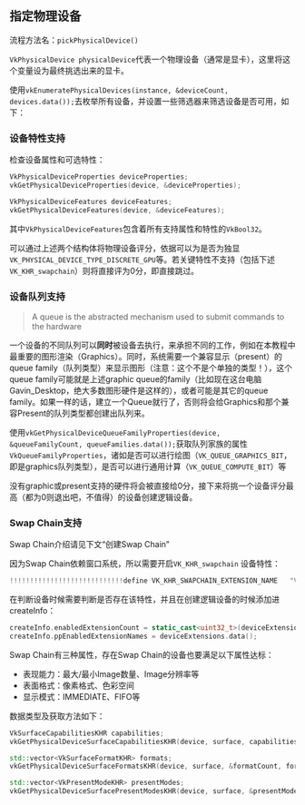 

## 指定物理设备

流程方法名：`pickPhysicalDevice()`

`VkPhysicalDevice physicalDevice`代表一个物理设备（通常是显卡），这里将这个变量设为最终挑选出来的显卡。

使用`vkEnumeratePhysicalDevices(instance, &deviceCount, devices.data());`去枚举所有设备，并设置一些筛选器来筛选设备是否可用，如下：

### 设备特性支持

检查设备属性和可选特性：

```c++
VkPhysicalDeviceProperties deviceProperties;
vkGetPhysicalDeviceProperties(device, &deviceProperties);

VkPhysicalDeviceFeatures deviceFeatures;
vkGetPhysicalDeviceFeatures(device, &deviceFeatures);
```

其中`VkPhysicalDeviceFeatures`包含着所有支持属性和特性的`VkBool32`。

可以通过上述两个结构体将物理设备评分，依据可以为是否为独显`VK_PHYSICAL_DEVICE_TYPE_DISCRETE_GPU`等。若关键特性不支持（包括下述`VK_KHR_swapchain`）则将直接评为0分，即直接跳过。

### 设备队列支持

> A queue is the abstracted mechanism used to submit commands to the hardware

一个设备的不同队列可以**同时**被设备去执行，来承担不同的工作，例如在本教程中最重要的图形渲染（Graphics）。同时，系统需要一个兼容显示（present）的queue family（队列类型）来显示图形（注意：这个不是个单独的类型！），这个queue family可能就是上述graphic queue的family（比如现在这台电脑Gavin_Desktop，绝大多数图形硬件是这样的），或者可能是其它的queue family。如果一样的话，建立一个Queue就行了，否则将会给Graphics和那个兼容Present的队列类型都创建出队列来。

使用`vkGetPhysicalDeviceQueueFamilyProperties(device, &queueFamilyCount, queueFamilies.data());`获取队列家族的属性`VkQueueFamilyProperties`，诸如是否可以进行绘图（`VK_QUEUE_GRAPHICS_BIT`，即是graphics队列类型），是否可以进行通用计算（`VK_QUEUE_COMPUTE_BIT`）等

没有graphic或present支持的硬件将会被直接给0分，接下来将挑一个设备评分最高（都为0则退出吧，不值得）的设备创建逻辑设备。

### Swap Chain支持

Swap Chain介绍请见下文“创建Swap Chain”

因为Swap Chain依赖窗口系统，所以需要开启`VK_KHR_swapchain` 设备特性：

```c++
!!!!!!!!!!!!!!!!!!!!!!!!!!!!define VK_KHR_SWAPCHAIN_EXTENSION_NAME   "VK_KHR_swapchain"
```

在判断设备时候需要判断是否存在该特性，并且在创建逻辑设备的时候添加进createInfo：

```c++
createInfo.enabledExtensionCount = static_cast<uint32_t>(deviceExtensions.size());
createInfo.ppEnabledExtensionNames = deviceExtensions.data();
```

Swap Chain有三种属性，存在Swap Chain的设备也要满足以下属性达标：

- 表现能力：最大/最小Image数量、Image分辨率等
- 表面格式：像素格式、色彩空间
- 显示模式：IMMEDIATE、FIFO等

数据类型及获取方法如下：

```c++
VkSurfaceCapabilitiesKHR capabilities;
vkGetPhysicalDeviceSurfaceCapabilitiesKHR(device, surface, capabilities);

std::vector<VkSurfaceFormatKHR> formats;
vkGetPhysicalDeviceSurfaceFormatsKHR(device, surface, &formatCount, formats.data());

std::vector<VkPresentModeKHR> presentModes;
vkGetPhysicalDeviceSurfacePresentModesKHR(device, surface, &presentModeCount, presentModes.data())
```

